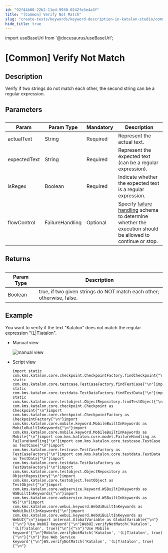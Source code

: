 ```yaml
---
id: "92f44b00-22b2-11ed-9930-0242fe3e4a3f"
title: "[Common] Verify Not Match"
slug: "create-tests/keywords/keyword-description-in-katalon-studio/common-assertions/common-verify-not-match"
hide_title: true
---
```

import useBaseUrl from '@docusaurus/useBaseUrl';


# <a id="id_0" class="anchor_top_offset"/><a id="ariaid-title1" class="anchor_top_offset"/>[Common] Verify Not Match


## <a id="id_0__id_1" class="anchor_top_offset"/>Description  

              
<p xmlns="http://www.w3.org/1999/xhtml" className="p">Verify if two strings do not match each other, the second string   can be a regular expression.</p> 
      

## <a id="id_0__id_2" class="anchor_top_offset"/>Parameters  

              
<table xmlns="http://www.w3.org/1999/xhtml" className="table anchor_top_offset" id="id_0__a6f8b284-e858-422b-8ab0-e0989b2ba177"><caption /><thead className="thead"><tr className><th className="entry anchor_top_offset" id="id_0__a6f8b284-e858-422b-8ab0-e0989b2ba177__entry__1">Param</th><th className="entry anchor_top_offset" id="id_0__a6f8b284-e858-422b-8ab0-e0989b2ba177__entry__2">Param Type</th><th className="entry anchor_top_offset" id="id_0__a6f8b284-e858-422b-8ab0-e0989b2ba177__entry__3">Mandatory</th><th className="entry anchor_top_offset" id="id_0__a6f8b284-e858-422b-8ab0-e0989b2ba177__entry__4">Description</th></tr></thead><tbody className="tbody"><tr className><td className="entry" headers="id_0__a6f8b284-e858-422b-8ab0-e0989b2ba177__entry__1 id_0__a6f8b284-e858-422b-8ab0-e0989b2ba177__entry__2 id_0__a6f8b284-e858-422b-8ab0-e0989b2ba177__entry__3 id_0__a6f8b284-e858-422b-8ab0-e0989b2ba177__entry__4 ">actualText</td><td className="entry" headers="id_0__a6f8b284-e858-422b-8ab0-e0989b2ba177__entry__1 id_0__a6f8b284-e858-422b-8ab0-e0989b2ba177__entry__2 id_0__a6f8b284-e858-422b-8ab0-e0989b2ba177__entry__3 id_0__a6f8b284-e858-422b-8ab0-e0989b2ba177__entry__4 ">String</td><td className="entry" headers="id_0__a6f8b284-e858-422b-8ab0-e0989b2ba177__entry__1 id_0__a6f8b284-e858-422b-8ab0-e0989b2ba177__entry__2 id_0__a6f8b284-e858-422b-8ab0-e0989b2ba177__entry__3 id_0__a6f8b284-e858-422b-8ab0-e0989b2ba177__entry__4 ">Required</td><td className="entry" headers="id_0__a6f8b284-e858-422b-8ab0-e0989b2ba177__entry__1 id_0__a6f8b284-e858-422b-8ab0-e0989b2ba177__entry__2 id_0__a6f8b284-e858-422b-8ab0-e0989b2ba177__entry__3 id_0__a6f8b284-e858-422b-8ab0-e0989b2ba177__entry__4 ">Represent the actual text.</td></tr><tr className><td className="entry" headers="id_0__a6f8b284-e858-422b-8ab0-e0989b2ba177__entry__1 id_0__a6f8b284-e858-422b-8ab0-e0989b2ba177__entry__2 id_0__a6f8b284-e858-422b-8ab0-e0989b2ba177__entry__3 id_0__a6f8b284-e858-422b-8ab0-e0989b2ba177__entry__4 ">expectedText</td><td className="entry" headers="id_0__a6f8b284-e858-422b-8ab0-e0989b2ba177__entry__1 id_0__a6f8b284-e858-422b-8ab0-e0989b2ba177__entry__2 id_0__a6f8b284-e858-422b-8ab0-e0989b2ba177__entry__3 id_0__a6f8b284-e858-422b-8ab0-e0989b2ba177__entry__4 ">String</td><td className="entry" headers="id_0__a6f8b284-e858-422b-8ab0-e0989b2ba177__entry__1 id_0__a6f8b284-e858-422b-8ab0-e0989b2ba177__entry__2 id_0__a6f8b284-e858-422b-8ab0-e0989b2ba177__entry__3 id_0__a6f8b284-e858-422b-8ab0-e0989b2ba177__entry__4 ">Required</td><td className="entry" headers="id_0__a6f8b284-e858-422b-8ab0-e0989b2ba177__entry__1 id_0__a6f8b284-e858-422b-8ab0-e0989b2ba177__entry__2 id_0__a6f8b284-e858-422b-8ab0-e0989b2ba177__entry__3 id_0__a6f8b284-e858-422b-8ab0-e0989b2ba177__entry__4 ">Represent the expected text (can be a regular expression).</td></tr><tr className><td className="entry" headers="id_0__a6f8b284-e858-422b-8ab0-e0989b2ba177__entry__1 id_0__a6f8b284-e858-422b-8ab0-e0989b2ba177__entry__2 id_0__a6f8b284-e858-422b-8ab0-e0989b2ba177__entry__3 id_0__a6f8b284-e858-422b-8ab0-e0989b2ba177__entry__4 ">isRegex</td><td className="entry" headers="id_0__a6f8b284-e858-422b-8ab0-e0989b2ba177__entry__1 id_0__a6f8b284-e858-422b-8ab0-e0989b2ba177__entry__2 id_0__a6f8b284-e858-422b-8ab0-e0989b2ba177__entry__3 id_0__a6f8b284-e858-422b-8ab0-e0989b2ba177__entry__4 ">Boolean</td><td className="entry" headers="id_0__a6f8b284-e858-422b-8ab0-e0989b2ba177__entry__1 id_0__a6f8b284-e858-422b-8ab0-e0989b2ba177__entry__2 id_0__a6f8b284-e858-422b-8ab0-e0989b2ba177__entry__3 id_0__a6f8b284-e858-422b-8ab0-e0989b2ba177__entry__4 ">Required</td><td className="entry" headers="id_0__a6f8b284-e858-422b-8ab0-e0989b2ba177__entry__1 id_0__a6f8b284-e858-422b-8ab0-e0989b2ba177__entry__2 id_0__a6f8b284-e858-422b-8ab0-e0989b2ba177__entry__3 id_0__a6f8b284-e858-422b-8ab0-e0989b2ba177__entry__4 ">Indicate whether the expected text is a regular         expression.</td></tr><tr className><td className="entry" headers="id_0__a6f8b284-e858-422b-8ab0-e0989b2ba177__entry__1 id_0__a6f8b284-e858-422b-8ab0-e0989b2ba177__entry__2 id_0__a6f8b284-e858-422b-8ab0-e0989b2ba177__entry__3 id_0__a6f8b284-e858-422b-8ab0-e0989b2ba177__entry__4 ">flowControl</td><td className="entry" headers="id_0__a6f8b284-e858-422b-8ab0-e0989b2ba177__entry__1 id_0__a6f8b284-e858-422b-8ab0-e0989b2ba177__entry__2 id_0__a6f8b284-e858-422b-8ab0-e0989b2ba177__entry__3 id_0__a6f8b284-e858-422b-8ab0-e0989b2ba177__entry__4 ">FailureHandling</td><td className="entry" headers="id_0__a6f8b284-e858-422b-8ab0-e0989b2ba177__entry__1 id_0__a6f8b284-e858-422b-8ab0-e0989b2ba177__entry__2 id_0__a6f8b284-e858-422b-8ab0-e0989b2ba177__entry__3 id_0__a6f8b284-e858-422b-8ab0-e0989b2ba177__entry__4 ">Optional</td><td className="entry" headers="id_0__a6f8b284-e858-422b-8ab0-e0989b2ba177__entry__1 id_0__a6f8b284-e858-422b-8ab0-e0989b2ba177__entry__2 id_0__a6f8b284-e858-422b-8ab0-e0989b2ba177__entry__3 id_0__a6f8b284-e858-422b-8ab0-e0989b2ba177__entry__4 ">Specify <a className="xref" href="/maintain/configure-failure-handling-settings-in-katalon-studio">failure handling</a> schema to         determine whether the execution should be allowed to continue or         stop.</td></tr></tbody></table> 
      

## <a id="id_0__id_3" class="anchor_top_offset"/>Returns

              
<table xmlns="http://www.w3.org/1999/xhtml" className="table anchor_top_offset" id="id_0__82b65f70-53e0-4948-a687-319bd60eb062"><caption /><thead className="thead"><tr className><th className="entry anchor_top_offset" id="id_0__82b65f70-53e0-4948-a687-319bd60eb062__entry__1">Param Type</th><th className="entry anchor_top_offset" id="id_0__82b65f70-53e0-4948-a687-319bd60eb062__entry__2">Description</th></tr></thead><tbody className="tbody"><tr className><td className="entry" headers="id_0__82b65f70-53e0-4948-a687-319bd60eb062__entry__1 id_0__82b65f70-53e0-4948-a687-319bd60eb062__entry__2 ">Boolean</td><td className="entry" headers="id_0__82b65f70-53e0-4948-a687-319bd60eb062__entry__1 id_0__82b65f70-53e0-4948-a687-319bd60eb062__entry__2 ">true, if two given strings do NOT match each other;         otherwise, false.</td></tr></tbody></table> 
      

## <a id="id_0__id_4" class="anchor_top_offset"/>Example 

              
<p xmlns="http://www.w3.org/1999/xhtml" className="p">You want to verify if the text "Katalon" does not match the   regular expression "(L|T)atalon".</p> 
      
<ul xmlns="http://www.w3.org/1999/xhtml" className="ul"><li className="li">     <p className="p">Manual view</p>     <p className="p">       <img className="image" width={600} src={useBaseUrl("/c5f21e30-5a3c-11ed-a602-0242cfbc79b5.png")} alt="manual view" /></p>   </li><li className="li">     <p className="p">Script view </p>     <pre className="pre codeblock"><code>import static com.kms.katalon.core.checkpoint.CheckpointFactory.findCheckpoint{"\n"}import static com.kms.katalon.core.testcase.TestCaseFactory.findTestCase{"\n"}import static com.kms.katalon.core.testdata.TestDataFactory.findTestData{"\n"}import static com.kms.katalon.core.testobject.ObjectRepository.findTestObject{"\n"}import com.kms.katalon.core.checkpoint.Checkpoint as Checkpoint{"\n"}import com.kms.katalon.core.checkpoint.CheckpointFactory as CheckpointFactory{"\n"}import com.kms.katalon.core.mobile.keyword.MobileBuiltInKeywords as MobileBuiltInKeywords{"\n"}import com.kms.katalon.core.mobile.keyword.MobileBuiltInKeywords as Mobile{"\n"}import com.kms.katalon.core.model.FailureHandling as FailureHandling{"\n"}import com.kms.katalon.core.testcase.TestCase as TestCase{"\n"}import com.kms.katalon.core.testcase.TestCaseFactory as TestCaseFactory{"\n"}import com.kms.katalon.core.testdata.TestData as TestData{"\n"}import com.kms.katalon.core.testdata.TestDataFactory as TestDataFactory{"\n"}import com.kms.katalon.core.testobject.ObjectRepository as ObjectRepository{"\n"}import com.kms.katalon.core.testobject.TestObject as TestObject{"\n"}import com.kms.katalon.core.webservice.keyword.WSBuiltInKeywords as WSBuiltInKeywords{"\n"}import com.kms.katalon.core.webservice.keyword.WSBuiltInKeywords as WS{"\n"}import com.kms.katalon.core.webui.keyword.WebUiBuiltInKeywords as WebUiBuiltInKeywords{"\n"}import com.kms.katalon.core.webui.keyword.WebUiBuiltInKeywords as WebUI{"\n"}import internal.GlobalVariable as GlobalVariable{"\n"}{"\n"}'Use WebUI keyword'{"\n"}WebUI.verifyNotMatch('Katalon', '(L|T)atalon', true){"\n"}{"\n"}'Use Mobile keyword'{"\n"}Mobile.verifyNotMatch('Katalon', '(L|T)atalon', true){"\n"}{"\n"}'Use Web Service keyword'{"\n"}WS.verifyNotMatch('Katalon', '(L|T)atalon', true){"\n"}</code></pre>   </li></ul> 
      
